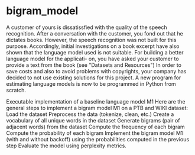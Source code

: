 # bigram_model
A customer of yours is dissatissfied with the quality of the speech recognition. After a conversation
with the customer, you fond out that he dictates books. However, the speech recognition was not
built for this purpose. Accordingly, initial investigations on a book excerpt have also shown that
the language model used is not suitable. For building a better language model for the applicati-
on, you have asked your customer to provide a text from the book (see "Datasets and Resources")
In order to save costs and also to avoid problems with copyrights, your company has decided to
not use existing solutions for this project. A new program for estimating language models is now
to be programmed in Python from scratch.

Executable implementation of a baseline language model M1
Here are the general steps to implement a bigram model M1 on a PTB and WIKI dataset:
Load the dataset
Preprocess the data (tokenize, clean, etc.)
Create a vocabulary of all unique words in the dataset
Generate bigrams (pair of adjacent words) from the dataset
Compute the frequency of each bigram
Compute the probability of each bigram
Implement the bigram model M1 (with and without backoff) using the probabilities computed in the previous step
Evaluate the model using perplexity metrics.
